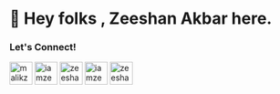 <h1>👋 Hey folks , Zeeshan Akbar here.</h1>
<h3>Let's Connect!</h3>
<p>
<a href="https://www.facebook.com/malikzeeshanakbar/" target="_blank"><img align="center" src="https://user-images.githubusercontent.com/15667691/173685906-999018a4-7a01-49a6-b034-8065ef63d8f1.png" alt="malikzeeshanakbar" height="40" width="40" /></a>
<a href="https://www.instagram.com/iamzeeshanakbar/" target="blank"><img align="center" src="https://user-images.githubusercontent.com/15667691/173685958-a005c9e9-4b09-454d-9193-2e0489aae496.png" alt="iamzeeshanakbar" height="40" width="40" /></a>
<a href="https://www.linkedin.com/in/zeeshanakbar/" target="_blank"><img align="center" src="https://user-images.githubusercontent.com/15667691/173685999-9ed7e961-12bb-446a-9c4a-e504b3da726c.png" alt="zeeshanakbar" height="40" width="40" /></a>
<a href="https://twitter.com/iamzeeshanakbar" target="_blank"><img align="center" src="https://user-images.githubusercontent.com/15667691/173685936-31f0ecde-cc8b-434a-80f7-5041086f15bf.png" alt="iamzeeshanakbar" height="40" width="40" /></a>
<a href="https://www.youtube.com/c/ZeeshanAkbar/" target="_blank"><img align="center" src="https://user-images.githubusercontent.com/15667691/173685950-0c2820f1-10b7-422b-a365-07c523a768c0.png" alt="zeeshanakbar" height="40" width="40" /></a>
</p>